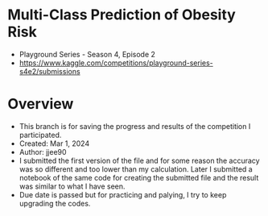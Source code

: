# Multi-Class Prediction of Obesity Risk
- Playground Series - Season 4, Episode 2
- https://www.kaggle.com/competitions/playground-series-s4e2/submissions

# Overview
- This branch is for saving the progress and results of the competition I participated.
- Created: Mar 1, 2024
- Author: jjee90
- I submitted the first version of the file and for some reason the accuracy was so different and too lower than my calculation. Later I submitted a notebook of the same code for creating the submitted file and the result was similar to what I have seen.
- Due date is passed but for practicing and palying, I try to keep upgrading the codes.
